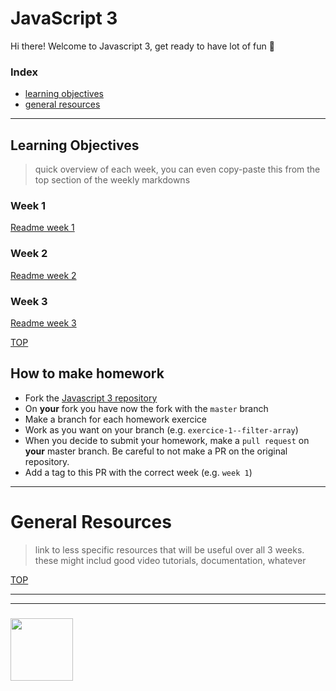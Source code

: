 # JavaScript 3

Hi there! Welcome to Javascript 3, get ready to have lot of fun 🥳

### Index
* [learning objectives](#learning-objectives)
* [general resources](#general-resources)

---

## Learning Objectives

> quick overview of each week, you can even copy-paste this from the top section of the weekly markdowns

### Week 1

[Readme week 1](https://github.com/be-hacking-hyf/javascript-3/blob/master/week-1.md)

### Week 2

[Readme week 2](https://github.com/be-hacking-hyf/javascript-3/blob/master/week-2.md)


### Week 3

[Readme week 3](https://github.com/be-hacking-hyf/javascript-3/blob/master/week-3.md)


[TOP](#javascript-3)

## How to make homework
  
- Fork the [Javascript 3 repository](https://github.com/be-hacking-hyf/javascript-3-homework)
- On __your__ fork you have now the fork with the `master` branch
- Make a branch for each homework exercice
- Work as you want on your branch (e.g. `exercice-1--filter-array`)
- When you decide to submit your homework, make a `pull request` on __your__ master branch. Be careful to not make a PR on the original repository.
- Add a tag to this PR with the correct week (e.g. `week 1`)

---


# General Resources

> link to less specific resources that will be useful over all 3 weeks.  these might includ good video tutorials, documentation, whatever

[TOP](#javascript-3)

___
___
### <a href="https://hackyourfuture.be" target="_blank"><img src="https://pbs.twimg.com/profile_images/984474625009741824/Bs_qKx6-_400x400.jpg" width="100" height="100"></img></a>
